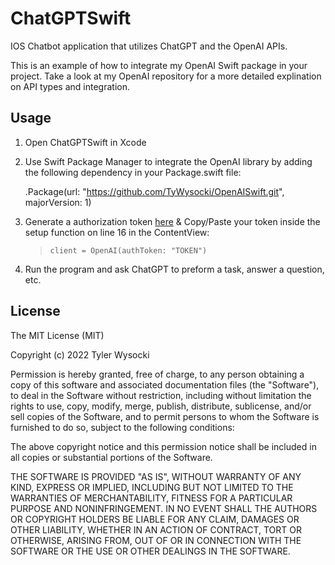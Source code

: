 # ChatGPTSwift

IOS Chatbot application that utilizes ChatGPT and the OpenAI APIs.

This is an example of how to integrate my OpenAI Swift package in your project. 
Take a look at my OpenAI repository for a more detailed explination on API types
and integration.


## Usage

1. Open ChatGPTSwift in Xcode

2. Use Swift Package Manager to integrate the OpenAI library by adding the following dependency in your Package.swift file:

   .Package(url: "https://github.com/TyWysocki/OpenAISwift.git", majorVersion: 1)

3. Generate a authorization token [here](https://beta.openai.com/account/api-keys) & Copy/Paste your token
   inside the setup function on line 16 in the ContentView:
   
   >     client = OpenAI(authToken: "TOKEN")
   
4. Run the program and ask ChatGPT to preform a task, answer a question, etc.


## License

The MIT License (MIT)

Copyright (c) 2022 Tyler Wysocki

Permission is hereby granted, free of charge, to any person obtaining a copy of this software and associated documentation files (the "Software"), to deal in the Software without restriction, including without limitation the rights to use, copy, modify, merge, publish, distribute, sublicense, and/or sell copies of the Software, and to permit persons to whom the Software is furnished to do so, subject to the following conditions:

The above copyright notice and this permission notice shall be included in all copies or substantial portions of the Software.

THE SOFTWARE IS PROVIDED "AS IS", WITHOUT WARRANTY OF ANY KIND, EXPRESS OR IMPLIED, INCLUDING BUT NOT LIMITED TO THE WARRANTIES OF MERCHANTABILITY, FITNESS FOR A PARTICULAR PURPOSE AND NONINFRINGEMENT. IN NO EVENT SHALL THE AUTHORS OR COPYRIGHT HOLDERS BE LIABLE FOR ANY CLAIM, DAMAGES OR OTHER LIABILITY, WHETHER IN AN ACTION OF CONTRACT, TORT OR OTHERWISE, ARISING FROM, OUT OF OR IN CONNECTION WITH THE SOFTWARE OR THE USE OR OTHER DEALINGS IN THE SOFTWARE.
